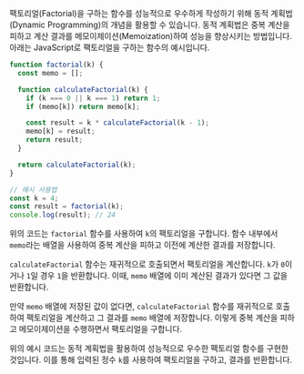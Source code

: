 팩토리얼(Factorial)을 구하는 함수를 성능적으로 우수하게 작성하기 위해 동적 계획법(Dynamic Programming)의 개념을 활용할 수 있습니다. 동적 계획법은 중복 계산을 피하고 계산 결과를 메모이제이션(Memoization)하여 성능을 향상시키는 방법입니다. 아래는 JavaScript로 팩토리얼을 구하는 함수의 예시입니다.

```javascript
function factorial(k) {
  const memo = [];

  function calculateFactorial(k) {
    if (k === 0 || k === 1) return 1;
    if (memo[k]) return memo[k];

    const result = k * calculateFactorial(k - 1);
    memo[k] = result;
    return result;
  }

  return calculateFactorial(k);
}

// 예시 사용법
const k = 4;
const result = factorial(k);
console.log(result); // 24
```
위의 코드는 `factorial` 함수를 사용하여 `k`의 팩토리얼을 구합니다. 함수 내부에서 `memo`라는 배열을 사용하여 중복 계산을 피하고 이전에 계산한 결과를 저장합니다.

`calculateFactorial` 함수는 재귀적으로 호출되면서 팩토리얼을 계산합니다. `k`가 `0`이거나 `1`일 경우 `1`을 반환합니다. 이때, `memo` 배열에 이미 계산된 결과가 있다면 그 값을 반환합니다.

만약 `memo` 배열에 저장된 값이 없다면, `calculateFactorial` 함수를 재귀적으로 호출하여 팩토리얼을 계산하고 그 결과를 `memo` 배열에 저장합니다. 이렇게 중복 계산을 피하고 메모이제이션을 수행하면서 팩토리얼을 구합니다.

위의 예시 코드는 동적 계획법을 활용하여 성능적으로 우수한 팩토리얼 함수를 구현한 것입니다. 이를 통해 입력된 정수 `k`를 사용하여 팩토리얼을 구하고, 결과를 반환합니다.